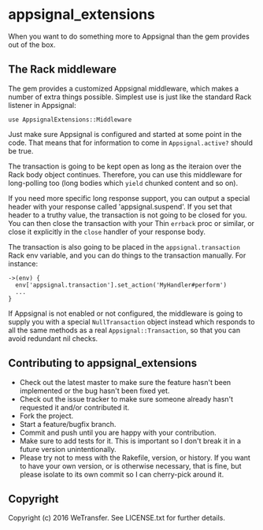 # appsignal_extensions

When you want to do something more to Appsignal than the gem provides out of the box.

## The Rack middleware

The gem provides a customized Appsignal middleware, which makes a number of extra things
possible. Simplest use is just like the standard Rack listener in Appsignal:

    use AppsignalExtensions::Middleware

Just make sure Appsignal is configured and started at some point in the code. That means
that for information to come in `Appsignal.active?` should be true.

The transaction is going to be kept open as long as the iteraion over the Rack body
object continues. Therefore, you can use this middleware for long-polling too (long bodies
which `yield` chunked content and so on).

If you need more specific long response support, you can output a special header with your
response called 'appsignal.suspend'. If you set that header to a truthy value, the transaction
is not going to be closed for you. You can then close the transaction with your Thin `errback`
proc or similar, or close it explicitly in the `close` handler of your response body.

The transaction is also going to be placed in the `appsignal.transaction` Rack env variable,
and you can do things to the transaction manually. For instance:
  
    ->(env) {
      env['appsignal.transaction'].set_action('MyHandler#perform')
      ...
    }

If Appsignal is not enabled or not configured, the middleware is going to supply you with a
special `NullTransaction` object instead which responds to all the same methods as a real
`Appsignal::Transaction`, so that you can avoid redundant nil checks.

## Contributing to appsignal_extensions
 
* Check out the latest master to make sure the feature hasn't been implemented or the bug hasn't been fixed yet.
* Check out the issue tracker to make sure someone already hasn't requested it and/or contributed it.
* Fork the project.
* Start a feature/bugfix branch.
* Commit and push until you are happy with your contribution.
* Make sure to add tests for it. This is important so I don't break it in a future version unintentionally.
* Please try not to mess with the Rakefile, version, or history. If you want to have your own version, or is otherwise necessary, that is fine, but please isolate to its own commit so I can cherry-pick around it.

## Copyright

Copyright (c) 2016 WeTransfer. See LICENSE.txt for further details.
